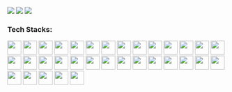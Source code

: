 ![](http://github-profile-summary-cards.vercel.app/api/cards/profile-details?username=linweiyuan&theme=dracula)
![](http://github-profile-summary-cards.vercel.app/api/cards/repos-per-language?username=linweiyuan&theme=dracula)
![](http://github-profile-summary-cards.vercel.app/api/cards/stats?username=linweiyuan&theme=dracula)

<h3 align="left">Tech Stacks:</h3>
<p align="left">
  <a href="#"><img src="https://www.vectorlogo.zone/logos/golang/golang-icon.svg" width="32" height="32" /></a>
  <a href="#"><img src="https://www.vectorlogo.zone/logos/java/java-icon.svg" width="32" height="32" /></a>
  <a href="#"><img src="https://www.vectorlogo.zone/logos/springio/springio-icon.svg" width="32" height="32" /></a>
  <a href="#"><img src="https://www.vectorlogo.zone/logos/apache_tomcat/apache_tomcat-icon.svg" width="32" height="32" /></a>
  <a href="#"><img src="https://www.vectorlogo.zone/logos/kotlinlang/kotlinlang-icon.svg" width="32" height="32" /></a>
  <a href="#"><img src="https://www.vectorlogo.zone/logos/mysql/mysql-icon.svg" width="32" height="32" /></a>
  <a href="#"><img src="https://www.vectorlogo.zone/logos/mariadb/mariadb-icon.svg" width="32" height="32" /></a>
  <a href="#"><img src="https://www.vectorlogo.zone/logos/postgresql/postgresql-icon.svg" width="32" height="32" /></a>
  <a href="#"><img src="https://www.vectorlogo.zone/logos/oracle/oracle-icon.svg" width="32" height="32" /></a>
  <a href="#"><img src="https://www.vectorlogo.zone/logos/redis/redis-icon.svg" width="32" height="32" /></a>
  <a href="#"><img src="https://www.vectorlogo.zone/logos/mongodb/mongodb-icon.svg" width="32" height="32" /></a>
  <a href="#"><img src="https://www.vectorlogo.zone/logos/elastic/elastic-icon.svg" width="32" height="32" /></a>
  <a href="#"><img src="https://www.vectorlogo.zone/logos/elasticco_logstash/elasticco_logstash-icon.svg" width="32" height="32" /></a>
  <a href="#"><img src="https://www.vectorlogo.zone/logos/elasticco_kibana/elasticco_kibana-icon.svg" width="32" height="32" /></a>
  <a href="#"><img src="https://www.vectorlogo.zone/logos/rabbitmq/rabbitmq-icon.svg" width="32" height="32" /></a>
  <a href="#"><img src="https://www.vectorlogo.zone/logos/git-scm/git-scm-icon.svg" width="32" height="32" /></a>
  <a href="#"><img src="https://www.vectorlogo.zone/logos/github/github-icon.svg" width="32" height="32" /></a>
  <a href="#"><img src="https://www.vectorlogo.zone/logos/archlinux/archlinux-icon.svg" width="32" height="32" /></a>
  <a href="#"><img src="https://www.vectorlogo.zone/logos/linux/linux-icon.svg" width="32" height="32" /></a>
  <a href="#"><img src="https://www.vectorlogo.zone/logos/gnu_bash/gnu_bash-icon.svg" width="32" height="32" /></a>
  <a href="#"><img src="https://www.vectorlogo.zone/logos/virtualbox/virtualbox-icon.svg" width="32" height="32" /></a>
  <a href="#"><img src="https://www.vectorlogo.zone/logos/docker/docker-icon.svg" width="32" height="32" /></a>
  <a href="#"><img src="https://www.vectorlogo.zone/logos/kubernetes/kubernetes-icon.svg" width="32" height="32" /></a>
  <a href="#"><img src="https://www.vectorlogo.zone/logos/rancher/rancher-icon.svg" width="32" height="32" /></a>
  <a href="#"><img src="https://www.vectorlogo.zone/logos/nginx/nginx-icon.svg" width="32" height="32" /></a>
  <a href="#"><img src="https://www.vectorlogo.zone/logos/apache_zookeeper/apache_zookeeper-icon.svg" width="32" height="32" /></a>
  <a href="#"><img src="https://www.vectorlogo.zone/logos/jenkins/jenkins-icon.svg" width="32" height="32" /></a>
  <a href="#"><img src="https://www.vectorlogo.zone/logos/android/android-icon.svg" width="32" height="32" /></a>
  <a href="#"><img src="https://www.vectorlogo.zone/logos/python/python-icon.svg" width="32" height="32" /></a>
  <a href="#"><img src="https://www.vectorlogo.zone/logos/javascript/javascript-icon.svg" width="32" height="32" /></a>
  <a href="#"><img src="https://www.vectorlogo.zone/logos/jquery/jquery-icon.svg" width="32" height="32" /></a>
  <a href="#"><img src="https://www.vectorlogo.zone/logos/vuejs/vuejs-icon.svg" width="32" height="32" /></a>
  <a href="#"><img src="https://www.vectorlogo.zone/logos/reactjs/reactjs-icon.svg" width="32" height="32" /></a>
</p>
